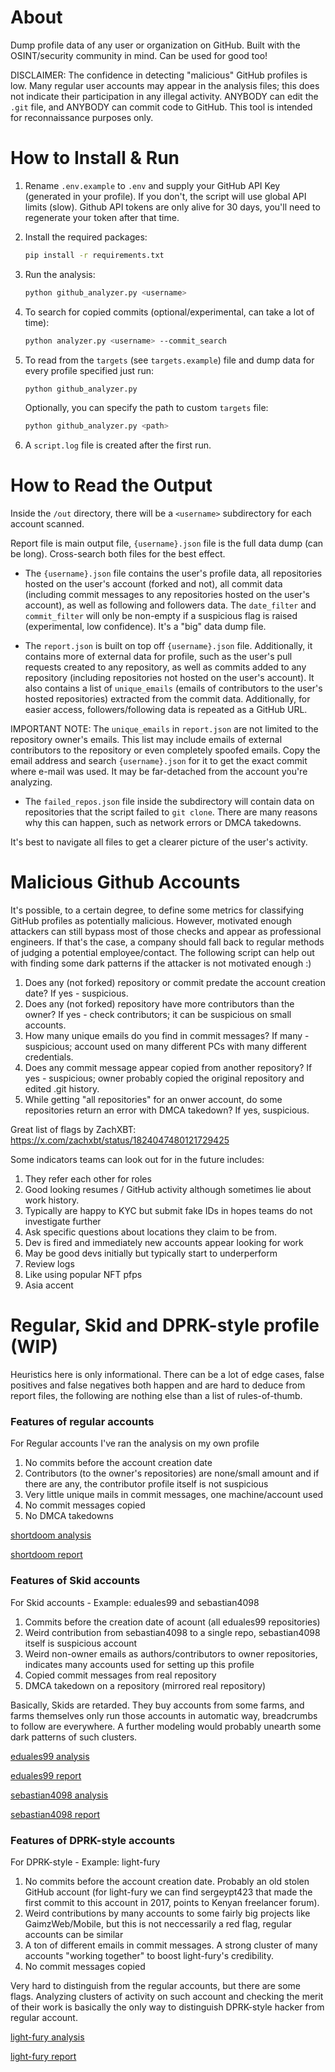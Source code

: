 # About

Dump profile data of any user or organization on GitHub. Built with the OSINT/security community in mind. Can be used for good too!

DISCLAIMER: The confidence in detecting "malicious" GitHub profiles is low. Many regular user accounts may appear in the analysis files; this does not indicate their participation in any illegal activity. ANYBODY can edit the `.git` file, and ANYBODY can commit code to GitHub. This tool is intended for reconnaissance purposes only.

# How to Install & Run

1. Rename `.env.example` to `.env` and supply your GitHub API Key (generated in your profile). If you don't, the script will use global API limits (slow). Github API tokens are only alive for 30 days, you'll need to regenerate your token after that time. 

2. Install the required packages:

   ```sh
   pip install -r requirements.txt
   ```

3. Run the analysis:

   ```sh
   python github_analyzer.py <username>
   ```

4. To search for copied commits (optional/experimental, can take a lot of time):

   ```sh
   python analyzer.py <username> --commit_search
   ```

5. To read from the `targets` (see `targets.example`) file and dump data for every profile specified just run:

   ```sh
   python github_analyzer.py
   ```

   Optionally, you can specify the path to custom `targets` file:

   ```sh
   python github_analyzer.py <path>
   ```


6. A `script.log` file is created after the first run.

# How to Read the Output

Inside the `/out` directory, there will be a `<username>` subdirectory for each account scanned.

Report file is main output file, `{username}.json` file is the full data dump (can be long). Cross-search both files for the best effect.

- The `{username}.json` file contains the user's profile data, all repositories hosted on the user's account (forked and not), all commit data (including commit messages to any repositories hosted on the user's account), as well as following and followers data. The `date_filter` and `commit_filter` will only be non-empty if a suspicious flag is raised (experimental, low confidence). It's a "big" data dump file.

- The `report.json` is built on top off `{username}.json` file. Additionally, it contains more of external data for profile, such as the user's pull requests created to any repository, as well as commits added to any repository (including repositories not hosted on the user's account). It also contains a list of `unique_emails` (emails of contributors to the user's hosted repositories) extracted from the commit data. Additionally, for easier access, followers/following data is repeated as a GitHub URL.

IMPORTANT NOTE: The `unique_emails` in `report.json` are not limited to the repository owner's emails. This list may include emails of external contributors to the repository or even completely spoofed emails. Copy the email address and search `{username}.json` for it to get the exact commit where e-mail was used. It may be far-detached from the account you're analyzing.

- The `failed_repos.json` file inside the subdirectory will contain data on repositories that the script failed to `git clone`. There are many reasons why this can happen, such as network errors or DMCA takedowns.

It's best to navigate all files to get a clearer picture of the user's activity.

# Malicious Github Accounts

It's possible, to a certain degree, to define some metrics for classifying GitHub profiles as potentially malicious. However, motivated enough attackers can still bypass most of those checks and appear as professional engineers. If that's the case, a company should fall back to regular methods of judging a potential employee/contact. The following script can help out with finding some dark patterns if the attacker is not motivated enough :)

1. Does any (not forked) repository or commit predate the account creation date? If yes - suspicious.
2. Does any (not forked) repository have more contributors than the owner? If yes - check contributors; it can be suspicious on small accounts.
3. How many unique emails do you find in commit messages? If many - suspicious; account used on many different PCs with many different credentials.
4. Does any commit message appear copied from another repository? If yes - suspicious; owner probably copied the original repository and edited .git history.
5. While getting "all repositories" for an onwer account, do some repositories return an error with DMCA takedown? If yes, suspicious.

Great list of flags by ZachXBT: https://x.com/zachxbt/status/1824047480121729425

Some indicators teams can look out for in the future includes: 

1) They refer each other for roles 
2) Good looking resumes / GitHub activity although sometimes lie about work history. 
3) Typically are happy to KYC but submit fake IDs in hopes teams do not investigate further
4) Ask specific questions about locations they claim to be from. 
5) Dev is fired and immediately new accounts appear looking for work
6) May be good devs initially but typically start to underperform
7) Review logs
8) Like using popular NFT pfps 
9) Asia accent

# Regular, Skid and DPRK-style profile (WIP)

Heuristics here is only informational. There can be a lot of edge cases, false positives and false negatives both happen and are hard to deduce from report files, the following are nothing else than a list of rules-of-thumb.

### Features of regular accounts

For Regular accounts I've ran the analysis on my own profile

1. No commits before the account creation date
2. Contributors (to the owner's repositories) are none/small amount and if there are any, the contributor profile itself is not suspicious
3. Very little unique mails in commit messages, one machine/account used
4. No commit messages copied
5. No DMCA takedowns

[shortdoom analysis](/profiles/shortdoom/shortdoom.json)

[shortdoom report](/profiles/shortdoom/report.json)

### Features of Skid accounts

For Skid accounts - Example: eduales99 and sebastian4098

1. Commits before the creation date of acount (all eduales99 repositories)
2. Weird contribution from sebastian4098 to a single repo, sebastian4098 itself is suspicious account
3. Weird non-owner emails as authors/contributors to owner repositories, indicates many accounts used for setting up this profile
4. Copied commit messages from real repository
5. DMCA takedown on a repository (mirrored real repository)

Basically, Skids are retarded. They buy accounts from some farms, and farms themselves only run those accounts in automatic way, breadcrumbs to follow are everywhere. A further modeling would probably unearth some dark patterns of such clusters.

[eduales99 analysis](/profiles/eduales99/eduales99.json)

[eduales99 report](/profiles/eduales99/report.json)

[sebastian4098 analysis](/profiles/sebastian4098/sebastian4098.json)

[sebastian4098 report](/profiles/sebastian4098/report.json)

### Features of DPRK-style accounts

For DPRK-style - Example: light-fury

1. No commits before the account creation date. Probably an old stolen GitHub account (for light-fury we can find sergeypt423 that made the first commit to this account in 2017, points to Kenyan freelancer forum).
2. Weird contributions by many accounts to some fairly big projects like GaimzWeb/Mobile, but this is not neccessarily a red flag, regular accounts can be similar
3. A ton of different emails in commit messages. A strong cluster of many accounts "working together" to boost light-fury's credibility.
4. No commit messages copied

Very hard to distinguish from the regular accounts, but there are some flags. Analyzing clusters of activity on such account and checking the merit of their work is basically the only way to distinguish DPRK-style hacker from regular account.

[light-fury analysis](/profiles/light-furty/light-fury.json)

[light-fury report](/profiles/light-fury/report.json)
